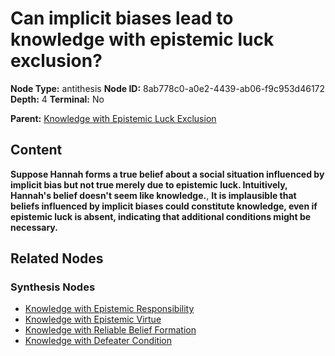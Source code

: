 # Can implicit biases lead to knowledge with epistemic luck exclusion?

**Node Type:** antithesis
**Node ID:** 8ab778c0-a0e2-4439-ab06-f9c953d46172
**Depth:** 4
**Terminal:** No

**Parent:** [Knowledge with Epistemic Luck Exclusion](knowledge-with-epistemic-luck-exclusion-synthesis-125a3d72-3d5d-47cd-8e3f-26317810734f.md)

## Content

**Suppose Hannah forms a true belief about a social situation influenced by implicit bias but not true merely due to epistemic luck. Intuitively, Hannah's belief doesn't seem like knowledge.**, **It is implausible that beliefs influenced by implicit biases could constitute knowledge, even if epistemic luck is absent, indicating that additional conditions might be necessary.**

## Related Nodes

### Synthesis Nodes

- [Knowledge with Epistemic Responsibility](knowledge-with-epistemic-responsibility-synthesis-5d5b2905-5bc3-4f2b-8d27-161e7ed59945.md)
- [Knowledge with Epistemic Virtue](knowledge-with-epistemic-virtue-synthesis-aae24ea4-6ab3-4016-9dbf-36aaaffcd279.md)
- [Knowledge with Reliable Belief Formation](knowledge-with-reliable-belief-formation-synthesis-9c7f8786-5701-4962-ba44-dca44f067160.md)
- [Knowledge with Defeater Condition](knowledge-with-defeater-condition-synthesis-74d3e816-3235-4fbf-983b-1cbbe482e406.md)
